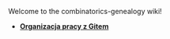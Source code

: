 Welcome to the combinatorics-genealogy wiki!

 - **[Organizacja pracy z Gitem][skorowidz:1]** 





[skorowidz:1]: ./organization_of_work.md  "git-flow (AVH Edition) projekt"